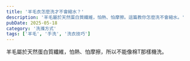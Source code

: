 ```yaml
---
title: '羊毛衣怎麼洗才不會縮水？'
description: '羊毛屬於天然蛋白質纖維，怕熱、怕摩擦。這篇教你怎麼洗不會縮水。'
pubDate: 2025-05-18
category: '洗滌方式'
tags: ['羊毛', '手洗', '洗衣技巧']
---
```


羊毛屬於天然蛋白質纖維，怕熱、怕摩擦，所以不能像棉T那樣機洗。
